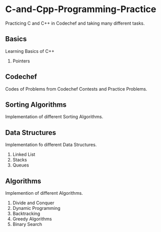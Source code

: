 # C-and-Cpp-Programming-Practice
Practicing C and C++ in Codechef and taking many different tasks.

## Basics
Learning Basics of C++
1. Pointers

## Codechef
Codes of Problems from Codechef Contests and Practice Problems.

## Sorting Algorithms
Implementation of different Sorting Algorithms.

## Data Structures
Implementation fo different Data Structures.
1. Linked List
2. Stacks
3. Queues

## Algorithms
Implemention of different Algorithms.
1. Divide and Conquer
2. Dynamic Programming
3. Backtracking
4. Greedy Algorithms
5. Binary Search
